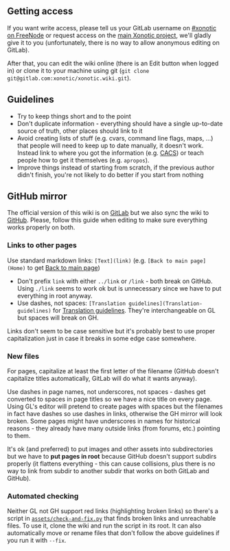Getting access
--------------

If you want write access, please tell us your GitLab username on [#xonotic on FreeNode](https://webchat.freenode.net/) or request access on the [main Xonotic project](https://gitlab.com/xonotic/xonotic), we'll gladly give it to you (unfortunately, there is no way to allow anonymous editing on GitLab).

After that, you can edit the wiki online (there is an Edit button when logged in) or clone it to your machine using git (`git clone git@gitlab.com:xonotic/xonotic.wiki.git`).


Guidelines
----------

- Try to keep things short and to the point
- Don't duplicate information - everything should have a single up-to-date source of truth, other places should link to it
- Avoid creating lists of stuff (e.g. cvars, command line flags, maps, ...) that people will need to keep up to date manually, it doesn't work. Instead link to where you got the information (e.g. [CACS](https://www.xonotic.org/tools/cacs/)) or teach people how to get it themselves (e.g. `apropos`).
- Improve things instead of starting from scratch, if the previous author didn't finish, you're not likely to do better if you start from nothing


GitHub mirror
-------------

The official version of this wiki is on [GitLab](https://gitlab.com/xonotic/xonotic/wikis/home) but we also sync the wiki to [GitHub](https://github.com/xonotic/xonotic/wiki). Please, follow this guide when editing to make sure everything works properly on both.


### Links to other pages

Use standard markdown links: `[Text](link)` (e.g. `[Back to main page](Home)` to get [Back to main page](Home))

- Don't prefix `link` with either `../link` or `/link` - both break on GitHub. Using `./link` seems to work ok but is unnecessary since we have to put everything in root anyway.
- Use dashes, not spaces: `[Translation guidelines](Translation-guidelines)` for [Translation guidelines](Translation-guidelines). They're interchangeable on GL but spaces will break on GH.

Links don't seem to be case sensitive but it's probably best to use proper capitalization just in case it breaks in some edge case somewhere.


### New files

For pages, capitalize at least the first letter of the filename (GitHub doesn't capitalize titles automatically, GitLab will do what it wants anyway).

Use dashes in page names, not underscores, not spaces - dashes get converted to spaces in page titles so we have a nice title on every page. Using GL's editor will pretend to create pages with spaces but the filenames in fact have dashes so use dashes in links, otherwise the GH mirror will look broken. Some pages might have underscores in names for historical reasons - they already have many outside links (from forums, etc.) pointing to them.

It's ok (and preferred) to put images and other assets into subdirectories but we have to **put pages in root** because GitHub doesn't support subdirs properly (it flattens everything - this can cause collisions, plus there is no way to link from subdir to another subdir that works on both GitLab and GitHub).


### Automated checking

Neither GL not GH support red links (highlighting broken links) so there's a script in [`assets/check-and-fix.py`](assets/check-and-fix.py) that finds broken links and unreachable files. To use it, clone the wiki and run the script in its root. It can also automatically move or rename files that don't follow the above guidelines if you run it with `--fix`.
